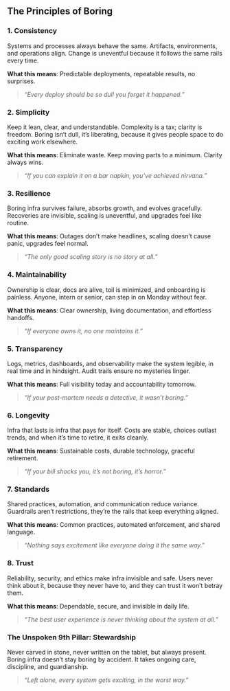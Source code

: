 
## The Principles of Boring

### 1. Consistency
Systems and processes always behave the same. Artifacts, environments, and operations align. Change is uneventful because it follows the same rails every time.  

**What this means**: Predictable deployments, repeatable results, no surprises.  
> *“Every deploy should be so dull you forget it happened.”*  

### 2. Simplicity
Keep it lean, clear, and understandable. Complexity is a tax; clarity is freedom. Boring isn’t dull, it’s liberating, because it gives people space to do exciting work elsewhere.  

**What this means**: Eliminate waste. Keep moving parts to a minimum. Clarity always wins.  
> *“If you can explain it on a bar napkin, you’ve achieved nirvana.”*  

### 3. Resilience
Boring infra survives failure, absorbs growth, and evolves gracefully. Recoveries are invisible, scaling is uneventful, and upgrades feel like routine.  

**What this means**: Outages don’t make headlines, scaling doesn’t cause panic, upgrades feel normal.  
> *“The only good scaling story is no story at all.”*  

### 4. Maintainability
Ownership is clear, docs are alive, toil is minimized, and onboarding is painless. Anyone, intern or senior, can step in on Monday without fear.  

**What this means**: Clear ownership, living documentation, and effortless handoffs.  
> *“If everyone owns it, no one maintains it.”*  

### 5. Transparency
Logs, metrics, dashboards, and observability make the system legible, in real time and in hindsight. Audit trails ensure no mysteries linger.  

**What this means**: Full visibility today and accountability tomorrow.  
> *“If your post-mortem needs a detective, it wasn’t boring.”*  

### 6. Longevity
Infra that lasts is infra that pays for itself. Costs are stable, choices outlast trends, and when it’s time to retire, it exits cleanly.  

**What this means**: Sustainable costs, durable technology, graceful retirement.  
> *“If your bill shocks you, it’s not boring, it’s horror.”*  

### 7. Standards
Shared practices, automation, and communication reduce variance. Guardrails aren’t restrictions, they’re the rails that keep everything aligned. 

**What this means**: Common practices, automated enforcement, and shared language.  
> *“Nothing says excitement like everyone doing it the same way.”*  

### 8. Trust
Reliability, security, and ethics make infra invisible and safe. Users never think about it, because they never have to, and they can trust it won’t betray them.  

**What this means**: Dependable, secure, and invisible in daily life.  
> *“The best user experience is never thinking about the system at all.”*  

### The Unspoken 9th Pillar: Stewardship
Never carved in stone, never written on the tablet, but always present.  
Boring infra doesn’t stay boring by accident. It takes ongoing care, discipline, and guardianship.  
> *“Left alone, every system gets exciting, in the worst way.”*  

